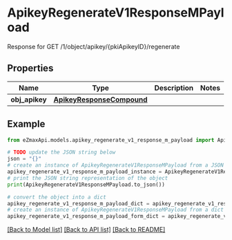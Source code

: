# ApikeyRegenerateV1ResponseMPayload

Response for GET /1/object/apikey/{pkiApikeyID}/regenerate

## Properties

Name | Type | Description | Notes
------------ | ------------- | ------------- | -------------
**obj_apikey** | [**ApikeyResponseCompound**](ApikeyResponseCompound.md) |  | 

## Example

```python
from eZmaxApi.models.apikey_regenerate_v1_response_m_payload import ApikeyRegenerateV1ResponseMPayload

# TODO update the JSON string below
json = "{}"
# create an instance of ApikeyRegenerateV1ResponseMPayload from a JSON string
apikey_regenerate_v1_response_m_payload_instance = ApikeyRegenerateV1ResponseMPayload.from_json(json)
# print the JSON string representation of the object
print(ApikeyRegenerateV1ResponseMPayload.to_json())

# convert the object into a dict
apikey_regenerate_v1_response_m_payload_dict = apikey_regenerate_v1_response_m_payload_instance.to_dict()
# create an instance of ApikeyRegenerateV1ResponseMPayload from a dict
apikey_regenerate_v1_response_m_payload_form_dict = apikey_regenerate_v1_response_m_payload.from_dict(apikey_regenerate_v1_response_m_payload_dict)
```
[[Back to Model list]](../README.md#documentation-for-models) [[Back to API list]](../README.md#documentation-for-api-endpoints) [[Back to README]](../README.md)


